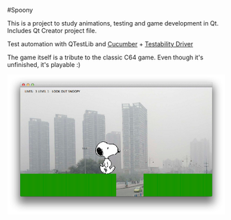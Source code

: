 #Spoony

This is a project to study animations, testing and game development in Qt.
Includes Qt Creator project file.

Test automation with QTestLib and [Cucumber](http://cukes.info/) + [Testability Driver](http://projects.developer.nokia.com/Testabilitydriver)

The game itself is a tribute to the classic C64 game. Even though it's unfinished, it's playable :)

![Screenshot](http://github.com/glebb/Spoony/raw/master/screenshot.png)